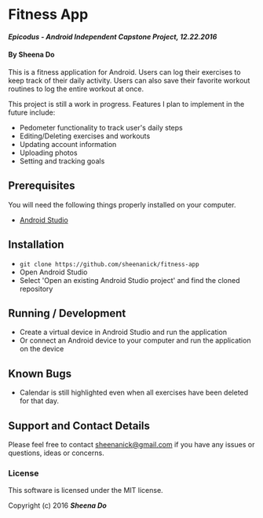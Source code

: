 # Fitness App

#### _Epicodus - Android Independent Capstone Project, 12.22.2016_

#### By Sheena Do

This is a fitness application for Android. Users can log their exercises to keep track of their daily activity. Users can also save their favorite workout routines to log the entire workout at once.

This project is still a work in progress. Features I plan to implement in the future include:
* Pedometer functionality to track user's daily steps
* Editing/Deleting exercises and workouts
* Updating account information
* Uploading photos
* Setting and tracking goals

## Prerequisites

You will need the following things properly installed on your computer.

* [Android Studio](https://developer.android.com/studio/index.html)

## Installation

* `git clone https://github.com/sheenanick/fitness-app`
* Open Android Studio
* Select 'Open an existing Android Studio project' and find the cloned repository

## Running / Development

* Create a virtual device in Android Studio and run the application
* Or connect an Android device to your computer and run the application on the device

## Known Bugs

* Calendar is still highlighted even when all exercises have been deleted for that day.

## Support and Contact Details

Please feel free to contact sheenanick@gmail.com if you have any issues or questions, ideas or concerns.

### License

This software is licensed under the MIT license.

Copyright (c) 2016 **_Sheena Do_**
